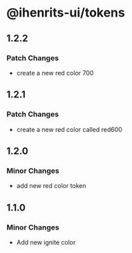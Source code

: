 # @ihenrits-ui/tokens

## 1.2.2

### Patch Changes

- create a new red color 700

## 1.2.1

### Patch Changes

- create a new red color called red600

## 1.2.0

### Minor Changes

- add new red color token

## 1.1.0

### Minor Changes

- Add new ignite color
